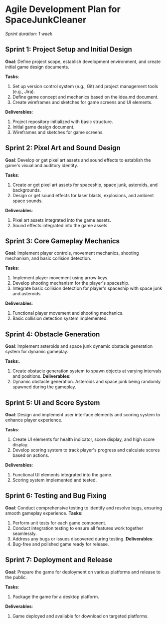 # Agile Development Plan for SpaceJunkCleaner

*Sprint duration: 1 week*

## Sprint 1: Project Setup and Initial Design
**Goal**: Define project scope, establish development environment, and create initial game design documents.

**Tasks**:
  1. Set up version control system (e.g., Git) and project management tools (e.g., Jira).
  2. Define game concept and mechanics based on the idea.md document.
  3. Create wireframes and sketches for game screens and UI elements.

**Deliverables**:
  1. Project repository initialized with basic structure.
  2. Initial game design document.
  3. Wireframes and sketches for game screens.

## Sprint 2: Pixel Art and Sound Design
**Goal**: Develop or get pixel art assets and sound effects to establish the game's visual and auditory identity.

**Tasks**:
1. Create or get pixel art assets for spaceship, space junk, asteroids, and backgrounds.
2. Design or get sound effects for laser blasts, explosions, and ambient space sounds.

**Deliverables**:
1. Pixel art assets integrated into the game assets.
2. Sound effects integrated into the game assets.

## Sprint 3: Core Gameplay Mechanics
**Goal**: Implement player controls, movement mechanics, shooting mechanism, and basic collision detection.

**Tasks**:
1. Implement player movement using arrow keys.
2. Develop shooting mechanism for the player's spaceship.
3. Integrate basic collision detection for player's spaceship with space junk and asteroids.

**Deliverables**:
1. Functional player movement and shooting mechanics.
2. Basic collision detection system implemented.

## Sprint 4: Obstacle Generation
**Goal**: Implement asteroids and space junk dynamic obstacle generation system for dynamic gameplay.

**Tasks**:.
1. Create obstacle generation system to spawn objects at varying intervals and positions.
**Deliverables**:
1. Dynamic obstacle generation. Asteroids and space junk being randomly spawned during the gameplay.

## Sprint 5: UI and Score System
**Goal**: Design and implement user interface elements and scoring system to enhance player experience.

**Tasks**:
1. Create UI elements for health indicator, score display, and high score display.
2. Develop scoring system to track player's progress and calculate scores based on actions.

**Deliverables**:
1. Functional UI elements integrated into the game.
2. Scoring system implemented and tested.

## Sprint 6: Testing and Bug Fixing
**Goal**: Conduct comprehensive testing to identify and resolve bugs, ensuring smooth gameplay experience.
**Tasks**:
1. Perform unit tests for each game component.
2. Conduct integration testing to ensure all features work together seamlessly.
3. Address any bugs or issues discovered during testing.
**Deliverables**:
1. Bug-free and polished game ready for release.

## Sprint 7: Deployment and Release
**Goal**: Prepare the game for deployment on various platforms and release to the public.

**Tasks**:
1. Package the game for a desktop platform.

**Deliverables**:
1. Game deployed and available for download on targeted platforms.